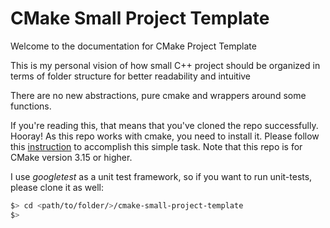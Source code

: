 # CMake Small Project Template

Welcome to the documentation for CMake Project Template

This is my personal vision of how small C++ project should be organized
in terms of folder structure for better readability and intuitive 

There are no new abstractions, pure cmake and wrappers around some functions.

If you're reading this, that means that you've cloned the repo successfully. Hooray! As this repo
works with cmake, you need to install it. Please follow this [instruction](https://cmake.org/install/) to 
accomplish this simple task. Note that this repo is for CMake version 3.15 or higher.

I use *googletest* as a unit test framework, so if you want to run unit-tests, please clone it as well:

```bash
$> cd <path/to/folder/>/cmake-small-project-template
$> 
```

